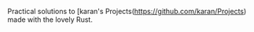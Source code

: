 Practical solutions to [karan's Projects(https://github.com/karan/Projects) made with the lovely Rust.
